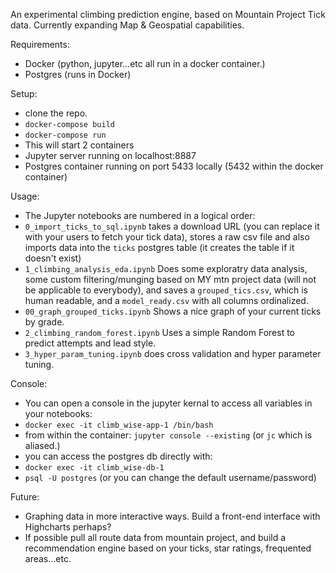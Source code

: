An experimental climbing prediction engine, based on Mountain Project Tick data. Currently expanding Map & Geospatial capabilities.

Requirements:
* Docker (python, jupyter...etc all run in a docker container.)
* Postgres (runs in Docker)

Setup:
* clone the repo.
* `docker-compose build`
* `docker-compose run`
* This will start 2 containers
* Jupyter server running on localhost:8887
* Postgres container running on port 5433 locally (5432 within the docker container)

Usage:
* The Jupyter notebooks are numbered in a logical order:
* `0_import_ticks_to_sql.ipynb` takes a download URL (you can replace it with your users to fetch your tick data), stores a raw csv file and also imports data into the `ticks` postgres table (it creates the table if it doesn't exist)
* `1_climbing_analysis_eda.ipynb` Does some exploratry data analysis, some custom filtering/munging based on MY mtn project data (will not be applicable to everybody), and saves a `grouped_tics.csv`, which is human readable, and a `model_ready.csv` with all columns ordinalized.
* `00_graph_grouped_ticks.ipynb` Shows a nice graph of your current ticks by grade.
* `2_climbing_random_forest.ipynb` Uses a simple Random Forest to predict attempts and lead style.
* `3_hyper_param_tuning.ipynb` does cross validation and hyper parameter tuning.

Console:
* You can open a console in the jupyter kernal to access all variables in your notebooks:
* `docker exec -it climb_wise-app-1 /bin/bash`
* from within the container: `jupyter console --existing` (or `jc` which is aliased.)
* you can access the postgres db directly with:
* `docker exec -it climb_wise-db-1`
* `psql -U postgres` (or you can change the default username/password)

Future:
* Graphing data in more interactive ways. Build a front-end interface with Highcharts perhaps?
* If possible pull all route data from mountain project, and build a recommendation engine based on your ticks, star ratings, frequented areas...etc.
